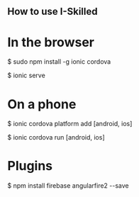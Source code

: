 ## How to use I-Skilled 

# In the browser
$ sudo npm install -g ionic cordova

$ ionic serve 

# On a phone
$ ionic cordova platform add [android, ios]

$ ionic cordova run [android, ios]

# Plugins
$ npm install firebase angularfire2 --save

